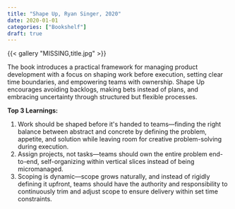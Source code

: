 ```yaml
---
title: "Shape Up, Ryan Singer, 2020"
date: 2020-01-01
categories: ["Bookshelf"]
draft: true
---
```


{{< gallery "MISSING,title.jpg" >}}

The book introduces a practical framework for managing product development with a focus on shaping work before execution, setting clear time boundaries, and empowering teams with ownership. Shape Up encourages avoiding backlogs, making bets instead of plans, and embracing uncertainty through structured but flexible processes.

**Top 3 Learnings:**

1. Work should be shaped before it's handed to teams—finding the right balance between abstract and concrete by defining the problem, appetite, and solution while leaving room for creative problem-solving during execution.
2. Assign projects, not tasks—teams should own the entire problem end-to-end, self-organizing within vertical slices instead of being micromanaged.
3. Scoping is dynamic—scope grows naturally, and instead of rigidly defining it upfront, teams should have the authority and responsibility to continuously trim and adjust scope to ensure delivery within set time constraints.
